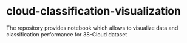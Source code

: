 # cloud-classification-visualization
The repository provides notebook which allows to visualize data and classification performance for 38-Cloud dataset
